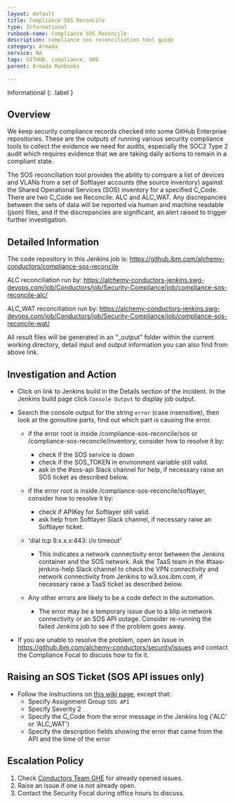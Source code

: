 ```yaml
---
layout: default
title: Compliance SOS Reconcile
type: Informational
runbook-name: Compliance SOS Reconcile
description: compliance sos reconciliation tool guide
category: Armada
service: NA
tags: GITHUB, compliance, SOS
parent: Armada Runbooks

---
```


Informational
{: .label }

## Overview
We keep security compliance records checked into some GitHub Enterprise repositories. These are the outputs of running various security compliance tools to collect the evidence we need for audits, especially the SOC2 Type 2 audit which requires evidence that we are taking daily actions to remain in a compliant state.

The SOS reconciliation tool provides the ability to compare a list of devices and VLANs from a set of Softlayer accounts (the source inventory) against the Shared Operational Services (SOS) inventory for a specified C_Code. There are two C_Code we Reconcile: ALC and ALC_WAT. Any discrepancies between the sets of data will be reported via human and machine readable (json) files, and if the discrepancies are significant, an alert raised to trigger further investigation.


## Detailed Information
The code repository in this Jenkins job is: https://github.ibm.com/alchemy-conductors/compliance-sos-reconcile

ALC reconciliation run by: 
https://alchemy-conductors-jenkins.swg-devops.com/job/Conductors/job/Security-Compliance/job/compliance-sos-reconcile-alc/

ALC_WAT reconciliation run by: 
https://alchemy-conductors-jenkins.swg-devops.com/job/Conductors/job/Security-Compliance/job/compliance-sos-reconcile-wat/

All result files will be generated in an "_output" folder within the current working directory, detail input and output information you can also find from above link.

## Investigation and Action
- Click on link to Jenkins build in the Details section of the incident. In the Jenkins build page click `Console Output` to display job output.
- Search the console output for the string `error` (case insensitive), then look at the goroutine parts, find out which part is causing the error.
	- if the error root is inside /compliance-sos-reconcile/sos or /compliance-sos-reconcile/inventory, consider how to resolve it by: 
		- check if the SOS service is down
		- check if the SOS_TOKEN in environment variable still valid.
		- ask in the #sos-api Slack channel for help, if necessary raise an SOS ticket as described below.

	- if the error root is inside /compliance-sos-reconcile/softlayer, consider how to resolve it by: 
		- check if APIKey for Softlayer still valid.
		- ask help from Softlayer Slack channel, if necessary raise an Softlayer ticket.

  - 'dial tcp 9.x.x.x:443: i/o timeout'
    - This indicates a network connectivity error between the Jenkins container and the SOS network. Ask the TaaS team in the #taas-jenkins-help Slack channel to check the VPN connectivity and network connectivity from Jenkins to w3.sos.ibm.com, if necessary raise a TaaS ticket as described below.

  - Any other errors are likely to be a code defect in the automation.

	- The error may be a temporary issue due to a blip in network connectivity or an SOS API outage. Consider re-running the failed Jenkins job to see if the problem goes away.	

- If you are unable to resolve the problem, open an issue in https://github.ibm.com/alchemy-conductors/security/issues and contact the Compliance Focal to discuss how to fix it.

## Raising an SOS Ticket (SOS API issues only)
- Follow the instructions on [this wiki page](https://w3-connections.ibm.com/wikis/home?lang=en-us#!/wiki/W50576e433cea_4fbb_84ed_ec8a855405e4/page/IDMgt%20-%20Open%20ServiceNow%20Ticket), except that:
    - Specify Assignment Group `SOS API`
    - Specify Severity 2
    - Specify the C_Code from the error message in the Jenkins log ('ALC' or 'ALC_WAT')
    - Specify the description fields showing the error that came from the API and the time of the error


## Escalation Policy
1.  Check [Conductors Team GHE](https://github.ibm.com/alchemy-conductors/team/issues) for already opened issues.
2.  Raise an issue if one is not already open.
3.  Contact the Security Focal during office hours to discuss.
